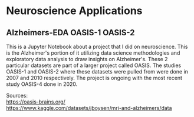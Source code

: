 # Neuroscience Applications

## Alzheimers-EDA OASIS-1 OASIS-2
This is a Jupyter Notebook about a project that I did on neuroscience. This is the Alzheimer's portion of it utilizing data science methodologies and exploratory data analysis to draw insights on Alzheimer's. These 2 particular datasets are part of a larger project called OASIS. The studies OASIS-1 and OASIS-2 where these datasets were pulled from were done in 2007 and 2010 respectively. The project is ongoing with the most recent study OASIS-4 done in 2020.

Sources:                                                                                                                          
https://oasis-brains.org/                                                                                                         
https://www.kaggle.com/datasets/jboysen/mri-and-alzheimers/data
